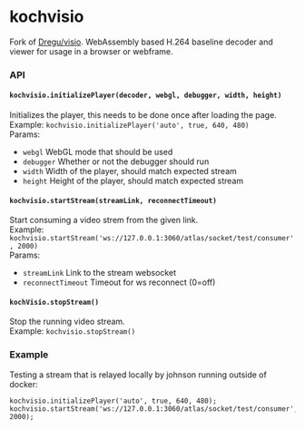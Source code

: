 # kochvisio
Fork of [Dregu/visio](https://github.com/Dregu/visio). WebAssembly based H.264 baseline decoder and viewer for usage in a browser or webframe.

### API
#### `kochvisio.initializePlayer(decoder, webgl, debugger, width, height)`
Initializes the player, this needs to be done once after loading the page.   
Example: `kochvisio.initializePlayer('auto', true, 640, 480)`   
Params:
* `webgl` WebGL mode that should be used
* `debugger` Whether or not the debugger should run
* `width` Width of the player, should match expected stream
* `height` Height of the player, should match expected stream

#### `kochvisio.startStream(streamLink, reconnectTimeout)`
Start consuming a video strem from the given link.    
Example: `kochvisio.startStream('ws://127.0.0.1:3060/atlas/socket/test/consumer', 2000)`    
Params:
* `streamLink` Link to the stream websocket
* `reconnectTimeout` Timeout for ws reconnect (0=off)

#### `kochVisio.stopStream()`
Stop the running video stream.    
Example: `kochvisio.stopStream()`     

### Example
Testing a stream that is relayed locally by johnson running outside of docker:
```
kochvisio.initializePlayer('auto', true, 640, 480);
kochvisio.startStream('ws://127.0.0.1:3060/atlas/socket/test/consumer', 2000);
```
